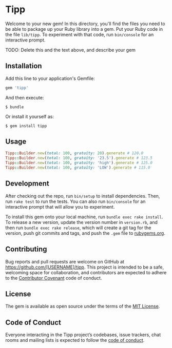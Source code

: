 # Tipp

Welcome to your new gem! In this directory, you'll find the files you need to be able to package up your Ruby library into a gem. Put your Ruby code in the file `lib/tipp`. To experiment with that code, run `bin/console` for an interactive prompt.

TODO: Delete this and the text above, and describe your gem

## Installation

Add this line to your application's Gemfile:

```ruby
gem 'tipp'
```

And then execute:

    $ bundle

Or install it yourself as:

    $ gem install tipp

## Usage

```ruby
Tipp::Builder.new(total: 100, gratuity: 20).generate # 120.0
Tipp::Builder.new(total: 100, gratuity: '23.5').generate # 123.5
Tipp::Builder.new(total: 100, gratuity: 'high').generate # 125.0
Tipp::Builder.new(total: 100, gratuity: 'LOW').generate # 115.0
```

## Development

After checking out the repo, run `bin/setup` to install dependencies. Then, run `rake test` to run the tests. You can also run `bin/console` for an interactive prompt that will allow you to experiment.

To install this gem onto your local machine, run `bundle exec rake install`. To release a new version, update the version number in `version.rb`, and then run `bundle exec rake release`, which will create a git tag for the version, push git commits and tags, and push the `.gem` file to [rubygems.org](https://rubygems.org).

## Contributing

Bug reports and pull requests are welcome on GitHub at https://github.com/[USERNAME]/tipp. This project is intended to be a safe, welcoming space for collaboration, and contributors are expected to adhere to the [Contributor Covenant](http://contributor-covenant.org) code of conduct.

## License

The gem is available as open source under the terms of the [MIT License](https://opensource.org/licenses/MIT).

## Code of Conduct

Everyone interacting in the Tipp project’s codebases, issue trackers, chat rooms and mailing lists is expected to follow the [code of conduct](https://github.com/[USERNAME]/tipp/blob/master/CODE_OF_CONDUCT.md).
